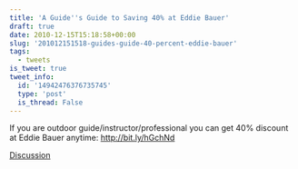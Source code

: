 ```yaml
---
title: 'A Guide''s Guide to Saving 40% at Eddie Bauer'
draft: true
date: 2010-12-15T15:18:58+00:00
slug: '201012151518-guides-guide-40-percent-eddie-bauer'
tags:
  - tweets
is_tweet: true
tweet_info:
  id: '14942476376735745'
  type: 'post'
  is_thread: False
---
```




If you are outdoor guide/instructor/professional you can get 40% discount at Eddie Bauer anytime: http://bit.ly/hGchNd

[Discussion](https://x.com/sytelus/status/14942476376735745)
